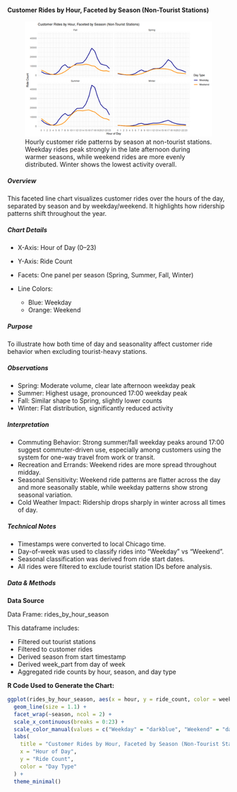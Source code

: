 #### Customer Rides by Hour, Faceted by Season (Non-Tourist Stations)

<figure class="float-right">
  <a href="../images/Non-Tourist_Customer_Ride_by_Hour_Faceted_by_Season.png" target="_blank" title="Select image to open full sized chart">
  <img src="../images/thumbnails/Non-Tourist_Customer_Ride_by_Hour_Faceted_by_Season.png" alt="Line chart showing hourly customer ride volumes at non-tourist stations, split by season and further separated by weekday and weekend. Clear afternoon peaks are visible on weekdays, especially in summer and fall.">
  </a>
  <figcaption>
  Hourly customer ride patterns by season at non-tourist stations. Weekday rides peak strongly in the late afternoon during warmer seasons, while weekend rides are more evenly distributed. Winter shows the lowest activity overall.
  </figcaption>
</figure>


##### Overview

This faceted line chart visualizes customer rides over the hours of the day, separated by season and by weekday/weekend. It highlights how ridership patterns shift throughout the year.

##### Chart Details

-  X-Axis: Hour of Day (0–23)
-  Y-Axis: Ride Count
-  Facets: One panel per season (Spring, Summer, Fall, Winter)

- Line Colors:
  -  Blue: Weekday
  -  Orange: Weekend

##### Purpose

To illustrate how both time of day and seasonality affect customer ride behavior when excluding tourist-heavy stations.

##### Observations

-  Spring: Moderate volume, clear late afternoon weekday peak
-  Summer: Highest usage, pronounced 17:00 weekday peak
-  Fall: Similar shape to Spring, slightly lower counts
-  Winter: Flat distribution, significantly reduced activity

##### Interpretation

-  Commuting Behavior: Strong summer/fall weekday peaks around 17:00 suggest commuter-driven use, especially among customers using the system for one-way travel from work or transit.
-  Recreation and Errands: Weekend rides are more spread throughout midday.
-  Seasonal Sensitivity: Weekend ride patterns are flatter across the day and more seasonally stable, while weekday patterns show strong seasonal variation.
-  Cold Weather Impact: Ridership drops sharply in winter across all times of day.

##### Technical Notes

- Timestamps were converted to local Chicago time.
- Day-of-week was used to classify rides into “Weekday” vs “Weekend”.
- Seasonal classification was derived from ride start dates.
- All rides were filtered to exclude tourist station IDs before analysis.

##### Data & Methods

**Data Source**

Data Frame: rides_by_hour_season

This dataframe includes:

- Filtered out tourist stations
- Filtered to customer rides
- Derived season from start timestamp
- Derived week_part from day of week
- Aggregated ride counts by hour, season, and day type

**R Code Used to Generate the Chart:**

```r
ggplot(rides_by_hour_season, aes(x = hour, y = ride_count, color = week_part)) +
  geom_line(size = 1.1) +
  facet_wrap(~season, ncol = 2) +
  scale_x_continuous(breaks = 0:23) +
  scale_color_manual(values = c("Weekday" = "darkblue", "Weekend" = "darkorange")) +
  labs(
    title = "Customer Rides by Hour, Faceted by Season (Non-Tourist Stations)",
    x = "Hour of Day",
    y = "Ride Count",
    color = "Day Type"
  ) +
  theme_minimal()
```

<br style="clear: both;"></br>

